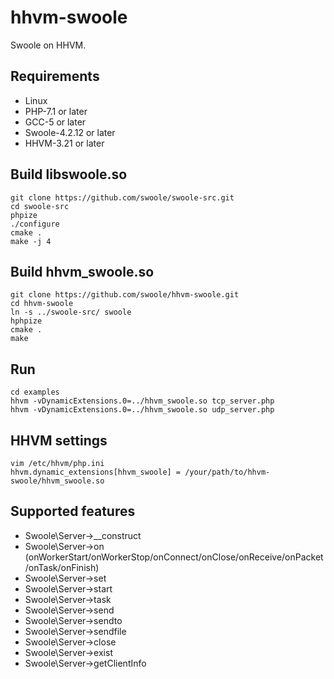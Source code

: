 hhvm-swoole
=================
Swoole on HHVM.

Requirements
----
* Linux
* PHP-7.1 or later
* GCC-5 or later
* Swoole-4.2.12 or later
* HHVM-3.21 or later

Build libswoole.so
-----
```shell
git clone https://github.com/swoole/swoole-src.git
cd swoole-src
phpize
./configure
cmake .
make -j 4
```

Build hhvm_swoole.so
------
```shell
git clone https://github.com/swoole/hhvm-swoole.git
cd hhvm-swoole
ln -s ../swoole-src/ swoole
hphpize
cmake .
make
```

Run
-----
```shell
cd examples
hhvm -vDynamicExtensions.0=../hhvm_swoole.so tcp_server.php
hhvm -vDynamicExtensions.0=../hhvm_swoole.so udp_server.php
```

HHVM settings
----
```shell
vim /etc/hhvm/php.ini
hhvm.dynamic_extensions[hhvm_swoole] = /your/path/to/hhvm-swoole/hhvm_swoole.so
```

Supported features
-----
* Swoole\Server->__construct
* Swoole\Server->on (onWorkerStart/onWorkerStop/onConnect/onClose/onReceive/onPacket/onTask/onFinish)
* Swoole\Server->set
* Swoole\Server->start
* Swoole\Server->task
* Swoole\Server->send
* Swoole\Server->sendto
* Swoole\Server->sendfile
* Swoole\Server->close
* Swoole\Server->exist
* Swoole\Server->getClientInfo
